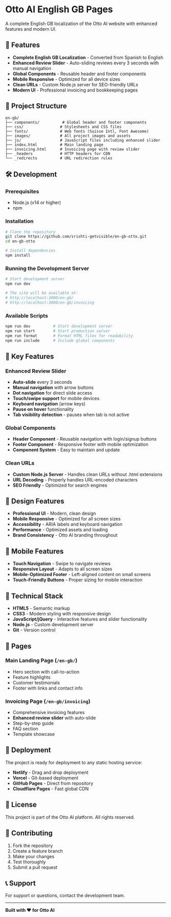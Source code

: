 # Otto AI English GB Pages

A complete English GB localization of the Otto AI website with enhanced features and modern UI.

## 🚀 Features

- **Complete English GB Localization** - Converted from Spanish to English
- **Enhanced Review Slider** - Auto-sliding reviews every 3 seconds with manual navigation
- **Global Components** - Reusable header and footer components
- **Mobile Responsive** - Optimized for all device sizes
- **Clean URLs** - Custom Node.js server for SEO-friendly URLs
- **Modern UI** - Professional invoicing and bookkeeping pages

## 📁 Project Structure

```
en-gb/
├── components/          # Global header and footer components
├── css/                # Stylesheets and CSS files
├── fonts/              # Web fonts (Suisse Intl, Font Awesome)
├── images/             # All project images and assets
├── js/                 # JavaScript files including enhanced slider
├── index.html          # Main landing page
├── invoicing.html      # Invoicing page with review slider
├── _headers            # HTTP headers for CDN
└── _redirects          # URL redirection rules
```

## 🛠️ Development

### Prerequisites
- Node.js (v14 or higher)
- npm

### Installation
```bash
# Clone the repository
git clone https://github.com/srishti-getvisible/en-gb-otto.git
cd en-gb-otto

# Install dependencies
npm install
```

### Running the Development Server
```bash
# Start development server
npm run dev

# The site will be available at:
# http://localhost:3000/en-gb/
# http://localhost:3000/en-gb/invoicing
```

### Available Scripts
```bash
npm run dev          # Start development server
npm run start        # Start production server
npm run format       # Format HTML files for readability
npm run include      # Include global components
```

## 🎯 Key Features

### Enhanced Review Slider
- **Auto-slide** every 3 seconds
- **Manual navigation** with arrow buttons
- **Dot navigation** for direct slide access
- **Touch/swipe support** for mobile devices
- **Keyboard navigation** (arrow keys)
- **Pause on hover** functionality
- **Tab visibility detection** - pauses when tab is not active

### Global Components
- **Header Component** - Reusable navigation with login/signup buttons
- **Footer Component** - Responsive footer with mobile optimization
- **Component System** - Easy to maintain and update

### Clean URLs
- **Custom Node.js Server** - Handles clean URLs without .html extensions
- **URL Decoding** - Properly handles URL-encoded characters
- **SEO Friendly** - Optimized for search engines

## 🎨 Design Features

- **Professional UI** - Modern, clean design
- **Mobile Responsive** - Optimized for all screen sizes
- **Accessibility** - ARIA labels and keyboard navigation
- **Performance** - Optimized assets and loading
- **Brand Consistency** - Otto AI branding throughout

## 📱 Mobile Features

- **Touch Navigation** - Swipe to navigate reviews
- **Responsive Layout** - Adapts to all screen sizes
- **Mobile-Optimized Footer** - Left-aligned content on small screens
- **Touch-Friendly Buttons** - Proper sizing for mobile interaction

## 🔧 Technical Stack

- **HTML5** - Semantic markup
- **CSS3** - Modern styling with responsive design
- **JavaScript/jQuery** - Interactive features and slider functionality
- **Node.js** - Custom development server
- **Git** - Version control

## 📄 Pages

### Main Landing Page (`/en-gb/`)
- Hero section with call-to-action
- Feature highlights
- Customer testimonials
- Footer with links and contact info

### Invoicing Page (`/en-gb/invoicing`)
- Comprehensive invoicing features
- **Enhanced review slider** with auto-slide
- Step-by-step guide
- FAQ section
- Template showcase

## 🚀 Deployment

The project is ready for deployment to any static hosting service:

- **Netlify** - Drag and drop deployment
- **Vercel** - Git-based deployment
- **GitHub Pages** - Direct from repository
- **Cloudflare Pages** - Fast global CDN

## 📝 License

This project is part of the Otto AI platform. All rights reserved.

## 🤝 Contributing

1. Fork the repository
2. Create a feature branch
3. Make your changes
4. Test thoroughly
5. Submit a pull request

## 📞 Support

For support or questions, contact the development team.

---

**Built with ❤️ for Otto AI** 